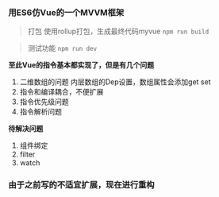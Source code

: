### 用ES6仿Vue的一个MVVM框架


> 打包
	使用rollup打包，生成最终代码myvue
	```
	npm run build
	```
	
> 测试功能
	```
	npm run dev
	```

**至此Vue的指令基本都实现了，但是有几个问题**

1. 二维数组的问题 内层数组的Dep设置，数组属性会添加get set
2. 指令和编译耦合，不便扩展
3. 指令优先级问题
4. 指令解析问题

**待解决问题**
1. 组件绑定
2. filter
3. watch


### 由于之前写的不适宜扩展，现在进行重构
